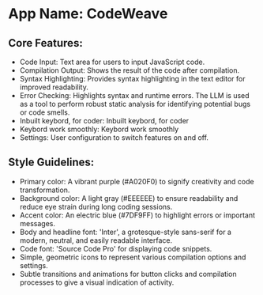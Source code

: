 # **App Name**: CodeWeave

## Core Features:

- Code Input: Text area for users to input JavaScript code.
- Compilation Output: Shows the result of the code after compilation.
- Syntax Highlighting: Provides syntax highlighting in the text editor for improved readability.
- Error Checking: Highlights syntax and runtime errors. The LLM is used as a tool to perform robust static analysis for identifying potential bugs or code smells.
- Inbuilt keybord, for coder: Inbuilt keybord, for coder
- Keybord work smoothly: Keybord work smoothly
- Settings: User configuration to switch features on and off.

## Style Guidelines:

- Primary color: A vibrant purple (#A020F0) to signify creativity and code transformation.
- Background color: A light gray (#EEEEEE) to ensure readability and reduce eye strain during long coding sessions.
- Accent color: An electric blue (#7DF9FF) to highlight errors or important messages.
- Body and headline font: 'Inter', a grotesque-style sans-serif for a modern, neutral, and easily readable interface.
- Code font: 'Source Code Pro' for displaying code snippets.
- Simple, geometric icons to represent various compilation options and settings.
- Subtle transitions and animations for button clicks and compilation processes to give a visual indication of activity.